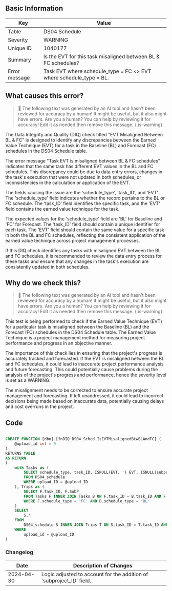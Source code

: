 ## Basic Information

| Key           | Value                                                              |
| ------------- | ------------------------------------------------------------------ |
| Table         | DS04 Schedule                                                      |
| Severity      | WARNING                                                            |
| Unique ID     | 1040177                                                            |
| Summary       | Is the EVT for this task misaligned between BL & FC schedules?     |
| Error message | Task EVT where schedule_type = FC <> EVT where schedule_type = BL. |

## What causes this error?

> :robot: The following text was generated by an AI tool and hasn't been reviewed for accuracy by a human! It might be useful, but it also might have errors. Are you a human? You can help by reviewing it for accuracy! Edit it as needed then remove this message.
> {.is-warning}

The Data Integrity and Quality (DIQ) check titled "EVT Misaligned Between BL & FC" is designed to identify any discrepancies between the Earned Value Technique (EVT) for a task in the Baseline (BL) and Forecast (FC) schedules in the DS04 Schedule table.

The error message "Task EVT is misaligned between BL & FC schedules" indicates that the same task has different EVT values in the BL and FC schedules. This discrepancy could be due to data entry errors, changes in the task's execution that were not updated in both schedules, or inconsistencies in the calculation or application of the EVT.

The fields causing the issue are the 'schedule_type', 'task_ID', and 'EVT'. The 'schedule_type' field indicates whether the record pertains to the BL or FC schedule. The 'task_ID' field identifies the specific task, and the 'EVT' field contains the earned value technique for the task.

The expected values for the 'schedule_type' field are 'BL' for Baseline and 'FC' for Forecast. The 'task_ID' field should contain a unique identifier for each task. The 'EVT' field should contain the same value for a specific task in both the BL and FC schedules, reflecting the consistent application of the earned value technique across project management processes.

If this DIQ check identifies any tasks with misaligned EVT between the BL and FC schedules, it is recommended to review the data entry process for these tasks and ensure that any changes in the task's execution are consistently updated in both schedules.

## Why do we check this?

> :robot: The following text was generated by an AI tool and hasn't been reviewed for accuracy by a human! It might be useful, but it also might have errors. Are you a human? You can help by reviewing it for accuracy! Edit it as needed then remove this message.
> {.is-warning}

This test is being performed to check if the Earned Value Technique (EVT) for a particular task is misaligned between the Baseline (BL) and the Forecast (FC) schedules in the DS04 Schedule table. The Earned Value Technique is a project management method for measuring project performance and progress in an objective manner.

The importance of this check lies in ensuring that the project's progress is accurately tracked and forecasted. If the EVT is misaligned between the BL and FC schedules, it could lead to inaccurate project performance analysis and future forecasting. This could potentially cause problems during the analysis of the project's progress and performance, hence the severity level is set as a WARNING.

The misalignment needs to be corrected to ensure accurate project management and forecasting. If left unaddressed, it could lead to incorrect decisions being made based on inaccurate data, potentially causing delays and cost overruns in the project.

## Code

```sql

CREATE FUNCTION [dbo].[fnDIQ_DS04_Sched_IsEVTMisalignedBtwBLAndFC] (
	@upload_id int = 0
)
RETURNS TABLE
AS RETURN
(
	with Tasks as (
		SELECT schedule_type, task_ID, ISNULL(EVT,'') EVT, ISNULL(subproject_ID,'') SubP
		FROM DS04_schedule
		WHERE upload_ID = @upload_ID
	), Trips as (
		SELECT F.Task_ID, F.SubP
		FROM Tasks F INNER JOIN Tasks B ON F.task_ID = B.task_ID AND F.SubP = B.SubP AND F.EVT <> B.EVT
		WHERE F.schedule_type = 'FC' AND B.schedule_type = 'BL'
	)
	SELECT
		S.*
	FROM
		DS04_schedule S INNER JOIN Trips T ON S.task_ID = T.task_ID AND ISNULL(S.subproject_ID,'') = T.SubP
	WHERE
		upload_id = @upload_ID
)
```

### Changelog

| Date       | Description of Changes                                               |
| ---------- | -------------------------------------------------------------------- |
| 2024-04-30 | Logic adjusted to account for the addition of 'subproject_ID' field. |
